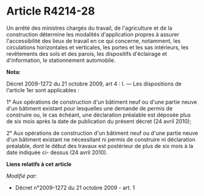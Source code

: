 # Article R4214-28

Un arrêté des ministres chargés du travail, de l'agriculture et de la construction détermine les modalités d'application
propres à assurer l'accessibilité des lieux de travail en ce qui concerne, notamment, les circulations horizontales et
verticales, les portes et les sas intérieurs, les revêtements des sols et des parois, les dispositifs d'éclairage et
d'information, le stationnement automobile.

**Nota:**

Décret 2009-1272 du 21 octobre 2009, art 4 : I. ― Les dispositions de l'article 1er sont applicables :

1° Aux opérations de construction d'un bâtiment neuf ou d'une partie neuve d'un bâtiment existant pour lesquelles une demande
de permis de construire ou, le cas échéant, une déclaration préalable est déposée plus de six mois après la date de
publication du présent décret (24 avril 2010);

2° Aux opérations de construction d'un bâtiment neuf ou d'une partie neuve d'un bâtiment existant ne nécessitant ni permis de
construire ni déclaration préalable, dont le début des travaux est postérieur de plus de six mois à la date indiquée ci-
dessus (24 avril 2010).

**Liens relatifs à cet article**

_Modifié par_:

  - Décret n°2009-1272 du 21 octobre 2009 - art. 1
